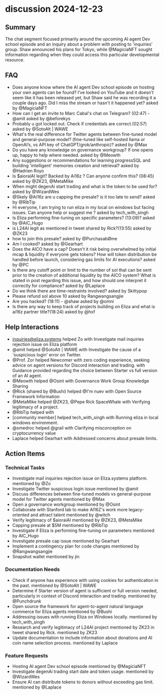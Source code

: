 # discussion 2024-12-23

## Summary
The chat segment focused primarily around the upcoming AI agent Dev school episode and an inquiry about a problem with posting to 'inquiries' group. Shaw announced his plans for Tokyo, while @MagiciaNFT sought information regarding when they could access this particular developmental resource.

## FAQ
- Does anyone know where the AI agent Dev school episode on hosting your own agents can be found? I’ve looked on YouTube and it doesn't seem like it has been released yet, but Shaw said he was recording it a couple days ago. Did I miss the stream or hasn't it happened yet? asked by @MagiciaNFT
- How can I get an invite to Marc Cabal's chat on Telegram? (02:47) - @amit asked by @beforekys
- Probably u got locked out. Check if credentials are correct.(02:57) asked by @SotoAlt | WAWE
- What's the real difference for Twitter agents between fine-tuned model and general-purpose model? (fine-tuned like self-hosted llama or OpenAI’s, vs API key of ChatGPT/grok/anthropic)? asked by @Max
- Do you have any knowledge on governance workgroup? If one opens up, happy to help where needed. asked by @Meowth
- Any suggestions or recommendations for learning progressSQL and building 'intelligent' memories creation and retrieval? asked by @Hadrien Royo
- Is $aioraiAI legit? Backed by Ai16z ? Can anyone confirm this? (08:45) asked by @ZK23, @MetaMike
- When might degenAi start trading and what is the token to be used for? asked by @WizardWes
- @Skely @Ai16z are u capping the presale? is it too late to send? asked by @RibTip
- Hi everyone, I am trying to run eliza in my local on windows but facing issues. Can anyone help or suggest me ? asked by tech_with_singh
- Is Eliza performing fine-tuning on specific parameters? (13:09)? asked by @AIC_Hugo
- is L24AI legit as mentioned in tweet shared by Rick?(13:55) asked by @ZK23
- how to join this presale? asked by @PurchasabØme
- Am I cooked? asked by @Gearhart
- Does the AICO have a cap? Doesn't it risk being overwhelmed by initial mcap & liquidity if everyone gets tokens? How will token distribution be handled before launch, considering gas limits for AI executions? asked by @PC
- Is there any cutoff point or limit to the number of sol that can be sent prior to the creation of additional liquidity by the AICO system? What is stated in post regarding this issue, and how should one interpret it correctly for compliance? asked by @Laplace
- Do we think there are time-restraints involved? asked by Skittypop
- Please refund sol above 10 asked by Rangwangsangjie
- Are you hacked? (18:11) - @shaw asked by @omni
- Is there any way to keep track of projects building on Eliza and what is ai16z partner title?(18:24) asked by @hxf

## Help Interactions
- inquiries@eliza.systems helped Zo with Investigate mail inquiries rejection issue on Eliza platform
- @amit helped @SotoAlt | WAWE with Investigate the cause of a 'suspicious login' error on Twitter.
- @Prof. Zor helped Newcomer with zero coding experience, seeking advice on agent versions for Discord interaction and trading. with Guidance provided regarding the choice between Starter vs full version of an AI agent.
- @Meowth helped @Osint with Governance Work Group Knowledge Sharing
- @Rick (shared by @Bushi) helped @I'm nuev with Open Source Framework Information
- @MetaMike helped @ZK23, @Pepe Rick SpaceWhale with Verifying legitimacy of a project.
- @RibTip helped  with 
- [community member] helped tech_with_singh with Running eliza in local windows environment.
- @smedroc helped @grail with Clarifying misconception on cryptocurrency value
- Laplace helped Gearhart with Addressed concerns about presale limits.

## Action Items

### Technical Tasks
- Investigate mail inquiries rejection issue on Eliza.systems platform. mentioned by @Zo
- Investigate Twitter suspicious login issue mentioned by @amit
- Discuss differences between fine-tuned models vs general-purpose model for Twitter agents mentioned by @Max
- Open a governance workgroup mentioned by @Osint
- Collaborate with Stanford lab to make AI16Z's work more legacy-oriented and attract talent mentioned by @witch
- Verify legitimacy of $aioraiAI mentioned by @ZK23, @MetaMike
- Capping presale at $5M mentioned by @RibTip
- Investigate if Eliza is performing fine-tuning on parameters mentioned by AIC_Hugo
- Investigate presale cap issue mentioned by Gearhart
- Implement a contingency plan for code changes mentioned by @Rangwangsangjie
- Snapshot wallet mentioned by jin

### Documentation Needs
- Check if anyone has experience with using cookies for authentication in the past. mentioned by @SotoAlt | WAWE
- Determine if Starter version of agent is sufficient or full version needed, particularly in context of Discord interaction and trading. mentioned by @Punchdrunk
- Open source the framework for agent-to-agent natural language commerce for Eliza agents mentioned by @Bushi
- Addressing issues with running Eliza on Windows locally. mentioned by tech_with_singh
- Research and verify legitimacy of L24AI project mentioned by ZK23 in tweet shared by Rick. mentioned by ZK23
- Update documentation to include information about donations and AI coin name selection process. mentioned by Laplace

### Feature Requests
- Hosting AI agent Dev school episode mentioned by @MagiciaNFT
- Investigate degenAi trading start date and token usage. mentioned by @WizardWes
- Ensure AI can distribute tokens to donors without exceeding gas limit. mentioned by @Laplace